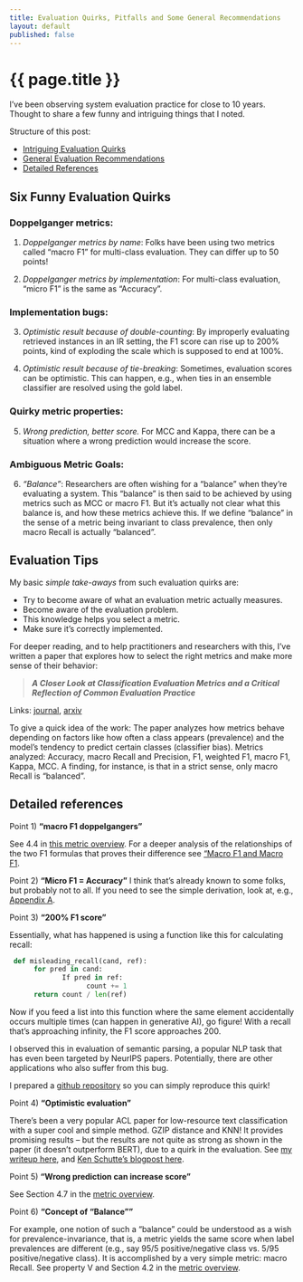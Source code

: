```yaml
---
title: Evaluation Quirks, Pitfalls and Some General Recommendations 
layout: default
published: false
---
```


# {{ page.title }}

I’ve been observing system evaluation practice for close to 10 years. Thought to share a few funny and intriguing things that I noted. 

Structure of this post:

- [Intriguing Evaluation Quirks](#six-intriguing-evaluation-quirks)
- [General Evaluation Recommendations](#evaluation-tips)
- [Detailed References](#detailed-references)

## Six Funny Evaluation Quirks

### Doppelganger metrics:

1) *Doppelganger metrics by name*: Folks have been using two metrics called “macro F1” for multi-class evaluation. They can differ up to 50 points!

2) *Doppelganger metrics by implementation*: For multi-class evaluation, “micro F1” is the same as “Accuracy”.

### Implementation bugs:

3) *Optimistic result because of double-counting*: By improperly evaluating retrieved instances in an IR setting, the F1 score can rise up to 200% points, kind of exploding the scale which is supposed to end at 100%. 

4) *Optimistic result because of tie-breaking*: Sometimes, evaluation scores can be optimistic. This can happen, e.g., when ties in an ensemble classifier are resolved using the gold label.

### Quirky metric properties:

5) *Wrong prediction, better score.* For MCC and Kappa, there can be a situation where a wrong prediction would increase the score.

### Ambiguous Metric Goals:

6) *“Balance”*: Researchers are often wishing for a “balance” when they’re evaluating a system. This “balance” is then said to be achieved by using metrics such as MCC or macro F1. But it’s actually not clear what this balance is, and how these metrics achieve this. If we define “balance” in the sense of a metric being invariant to class prevalence, then only macro Recall is actually “balanced”.

## Evaluation Tips

My basic *simple take-aways* from such evaluation quirks are:

- Try to become aware of what an evaluation metric actually measures.
- Become aware of the evaluation problem.
- This knowledge helps you select a metric.
- Make sure it’s correctly implemented.

For deeper reading, and to help practitioners and researchers with this, I’ve written a paper that explores how to select the right metrics and make more sense of their behavior:

> ***A Closer Look at Classification Evaluation Metrics and a Critical Reflection of Common Evaluation Practice***

Links: 
[journal](https://doi.org/10.1162/tacl_a_00675),
[arxiv](https://arxiv.org/abs/2404.16958)


To give a quick idea of the work: The paper analyzes how metrics behave depending on factors like how often a class appears (prevalence) and the model’s tendency to predict certain classes (classifier bias). Metrics analyzed: Accuracy, macro Recall and Precision, F1, weighted F1, macro F1, Kappa, MCC. A finding, for instance, is that in a strict sense, only macro Recall is “balanced”.

## Detailed references

Point 1) **“macro F1 doppelgangers”**

See 4.4 in [this metric overview](https://doi.org/10.1162/tacl_a_00675). For a deeper analysis of the relationships of the two F1 formulas that proves their difference see [“Macro F1 and Macro F1](https://doi.org/10.48550/arXiv.1911.03347).

Point 2) **“Micro F1 = Accuracy”**
I think that’s already known to some folks, but probably not to all. If you need to see the simple derivation, look at, e.g., [Appendix A](https://doi.org/10.1162/tacl_a_00675).

Point 3) **“200% F1 score”**

Essentially, what has happened is using a function like this for calculating recall:

```python
 def misleading_recall(cand, ref):
      for pred in cand:
             If pred in ref:
                   count += 1
      return count / len(ref)
```

Now if you feed a list into this function where the same element accidentally occurs multiple times (can happen in generative AI), go figure! With a recall that’s approaching infinity, the F1 score approaches 200. 

I observed this in evaluation of semantic parsing, a popular NLP task that has even been targeted by NeurIPS papers. Potentially, there are other applications who also suffer from this bug.

I prepared a [github repository](https://github.com/flipz357/FunnyMetrics) so you can simply reproduce this quirk!

Point 4) **“Optimistic evaluation”**

There’s been a very popular ACL paper for low-resource text classification with a super cool and simple method. GZIP distance and KNN! It provides promising results – but the results are not quite as strong as shown in the paper (it doesn’t outperform BERT), due to a quirk in the evaluation. See [my writeup here](https://arxiv.org/abs/2307.15002), and [Ken Schutte’s blogpost here](https://kenschutte.com/gzip-knn-paper2/).

Point 5) **“Wrong prediction can increase score”**

See Section 4.7 in the [metric overview](https://doi.org/10.1162/tacl_a_00675).

Point 6) **“Concept of “Balance””**

For example, one notion of such a “balance” could be understood as a wish for prevalence-invariance, that is, a metric yields the same score when label prevalences are different (e.g., say 95/5 positive/negative class vs.  5/95 positive/negative class). It is accomplished by a very simple metric: macro Recall. See property V and Section 4.2 in the [metric overview](https://doi.org/10.1162/tacl_a_00675).

